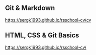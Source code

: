 ## Git & Markdown
https://sergk1993.github.io/rsschool-cv/cv

## HTML, CSS & Git Basics
https://sergk1993.github.io/rsschool-cv/